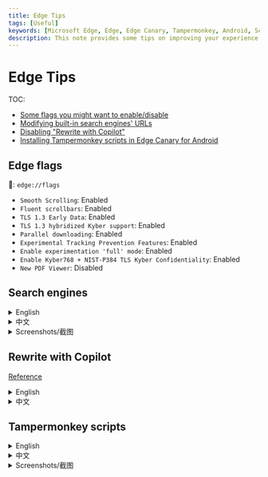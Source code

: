 ```yaml
---
title: Edge Tips
tags: [Useful]
keywords: [Microsoft Edge, Edge, Edge Canary, Tampermonkey, Android, Script, Install, Extension, UserScript, Greasyfork, 脚本, 扩展, 用户脚本, 安卓]
description: This note provides some tips on improving your experience on using Microsoft Edge, including some flags you might want to enable/disable, modifying built-in search engines' URLs, disabling "Rewrite with Copilot", and installing Tampermonkey scripts in Edge Canary for Android. 这篇笔记提供了一些改进 Microsoft Edge 体验的小提示，包括一些你可能想要启用/禁用的 flags，修改内置搜索引擎的网址，禁用“使用 Copilot 重写”，以及如何在 Edge Canary for Android 上安装 Tampermonkey 脚本。
---
```


<style>
    article details img {
        max-width: 32%;
    }
</style>

# Edge Tips

TOC:

- [Some flags you might want to enable/disable](#edge-flags)
- [Modifying built-in search engines' URLs](#search-engines)
- [Disabling "Rewrite with Copilot"](#rewrite-with-copilot)
- [Installing Tampermonkey scripts in Edge Canary for Android](#tampermonkey-scripts)

## Edge flags

🔗: `edge://flags`

- `Smooth Scrolling`: Enabled
- `Fluent scrollbars`: Enabled
- `TLS 1.3 Early Data`: Enabled
- `TLS 1.3 hybridized Kyber support`: Enabled
- `Parallel downloading`: Enabled
- `Experimental Tracking Prevention Features`: Enabled
- `Enable experimentation 'full' mode`: Enabled
- `Enable Kyber768 + NIST-P384 TLS Kyber Confidentiality`: Enabled
- `New PDF Viewer`: Disabled

## Search engines

<details><summary>English</summary>

The URLs of Edge's built-in search engines contains certain tracking parameters. Edge doesn't provide a direct way to modify them, but you can still do it by following these steps:

1. Navigate to `edge://settings/searchEngines`
2. Click the three dots on the right of the search engine you want to modify, and select "Edit"
3. You will find that the URL input box is disabled, so now press `F12` or `Ctrl+Shift+I` to open the developer tools
4. Use the element inspector to find the input box, and remove the `disabled` attribute
5. Now you can modify the URL as you wish 🎉

</details>

<details><summary>中文</summary>

Edge 内置搜索引擎的 URL 包含了一些跟踪参数。Edge 并没有提供直接修改的方法，但你仍然可以通过以下步骤来修改：

1. 打开 `edge://settings/searchEngines`
2. 点击你想要修改的搜索引擎右侧的菜单，选择“编辑”
3. 你会发现 URL 输入框是被禁用的，那么现在按下 `F12` 或 `Ctrl+Shift+I` 打开开发者工具
4. 使用元素检查器找到输入框，移除 `disabled` 属性
5. 现在你可以随意修改 URL 了 🎉

</details>

<details><summary>Screenshots/截图</summary>

Let's take Bing as an example.

![edge_search_1](@attachment/edge_search_1.jpg) ![edge_search_2](@attachment/edge_search_2.jpg) ![edge_search_3](@attachment/edge_search_3.jpg) ![edge_search_4](@attachment/edge_search_4.jpg)

</details>

## Rewrite with Copilot

[Reference](https://answers.microsoft.com/en-us/microsoftedge/forum/all/how-do-i-disable-rewrite-with-copilot-in-edge/68152c06-2600-49c2-9a52-341f7f84b18a)

<details><summary>English</summary>

If you don't like the "Rewrite with Copilot" feature in Edge, you can disable it by following these steps:

1. Navigate to `edge://settings/languages`
2. Under "Writing assistance", disable "Use Compose (AI-writing) on the web"

M\$ doesn't include the word "Copilot" in the setting, making it hard to find. I think [Siegfried Beitl](https://answers.microsoft.com/en-us/profile/85ca1879-35d8-4e16-9709-9e80718f5f36) had a point:

![edge_copilot_comment](@attachment/edge_copilot_comment.jpg)

</details>

<details><summary>中文</summary>

如果你不喜欢 Edge 中的“使用 Copilot 重写”功能，你可以通过以下步骤来禁用它：

1. 打开 `edge://settings/languages`
2. 在“写作帮助”下，禁用“在 Web上使用撰写(AI 书写)”

微软在设置中没有包含“Copilot”这个词，使得这个设置项很难找。我认为 [Siegfried Beitl](https://answers.microsoft.com/en-us/profile/85ca1879-35d8-4e16-9709-9e80718f5f36) 说得很对：

![edge_copilot_comment](@attachment/edge_copilot_comment.jpg)

</details>

## Tampermonkey scripts

<details><summary>English</summary>
1. Install the latest version of Edge Canary (128.0.2635.0 at the time of writing this note)
2. Go to Settings - About, tap the version number several times to enter developer mode
3. Go back to the settings page, head to the developer options, and select "Extension install by id"
4. Enter the id of Tampermonkey: `iikmkjmpaadaobahmlepeloendndfphd`
5. Wait for a while, and you will be prompted that the installation is successful. Now enter the extension management page from the menu
6. Click "Tampermonkey" - "Dashboard" to enter the dashboard
7. Open a new tab, find the script you want to install on Greasyfork, and click "Install this script" to install/update the script
8. If you're tired of clicking multiple times to open the dashboard, you can add a shortcut on the browser new page with URL `chrome-extension://iikmkjmpaadaobahmlepeloendndfphd/options.html#nav=settings`.
</details>

<details><summary>中文</summary>
1. 安装 Edge Canary 最新版 (此文撰写时为 128.0.2635.0)
2. 进入设置 - 关于，多点几次版本号进入开发者模式
3. 返回设置界面，进入开发人员选项，选择 "Extension install by id"
4. 输入 Tampermonkey 的 id: `iikmkjmpaadaobahmlepeloendndfphd`
5. 等待一会，会提示安装成功，然后就可以从菜单里进入扩展界面
6. 点击“篡改猴” - “管理面板”以进入管理面板
7. 新开一个标签页，在 Greasyfork 上找到想要安装的脚本，点击“安装此脚本”，即可成功安装/更新脚本
8. 如果觉得点多次打开管理面板太麻烦，可以在浏览器新标签页添加一个快捷方式，URL 为 `chrome-extension://iikmkjmpaadaobahmlepeloendndfphd/options.html#nav=settings`。
</details>

<details><summary>Screenshots/截图</summary>

![edge_canary_tm_1](@attachment/edge_canary_tm_1.jpg) ![edge_canary_tm_2](@attachment/edge_canary_tm_2.jpg) ![edge_canary_tm_3](@attachment/edge_canary_tm_3.png) ![edge_canary_tm_4](@attachment/edge_canary_tm_4.jpg)

</details>

